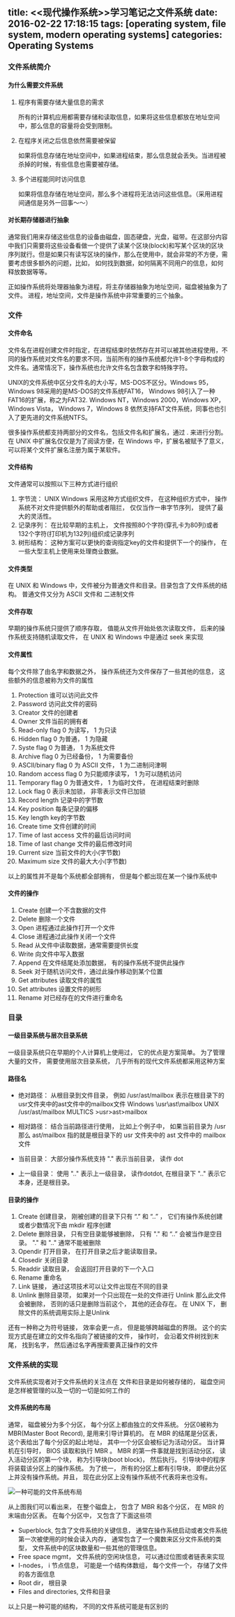 title: <<现代操作系统>>学习笔记之文件系统
date: 2016-02-22 17:18:15
tags: [operating system, file system, modern operating systems]
categories: Operating Systems
---

### 文件系统简介

#### 为什么需要文件系统

1. 程序有需要存储大量信息的需求

	所有的计算机应用都需要存储和读取信息，如果将这些信息都放在地址空间中，那么信息的容量将会受到限制。

2. 在程序关闭之后信息依然需要被保留

	如果将信息存储在地址空间中，如果进程结束，那么信息就会丢失。当进程被杀掉的时候，有些信息也需要被存储。

3. 多个进程能同时访问信息

	如果将信息存储在地址空间，那么多个进程将无法访问这些信息。（采用进程间通信是另外一回事～～）

#### 对长期存储器进行抽象

通常我们用来存储这些信息的设备由磁盘，固态硬盘，光盘，磁带。在这部分内容中我们只需要将这些设备看做一个提供了读某个区块(block)和写某个区块的区块序列就行。但是如果只有读写区块的操作，那么在使用中，就会非常的不方便，需要考虑很多额外的问题，比如， 如何找到数据，如何隔离不同用户的信息，如何释放数据等等。

正如操作系统将处理器抽象为进程，将主存储器抽象为地址空间，磁盘被抽象为了文件。
进程，地址空间，文件是操作系统中非常重要的三个抽象。

### 文件

#### 文件命名

文件名在进程创建文件时指定，在进程结束时依然存在并可以被其他进程使用，不同的操作系统对文件名的要求不同，当前所有的操作系统都允许1-8个字母构成的文件名。通常情况下，操作系统也允许文件名包含数字和特殊字符。

UNIX的文件系统中区分文件名的大小写，MS-DOS不区分。Windows 95，Windows 98采用的是MS-DOS的文件系统FAT16， Windows 98引入了一种FAT16的扩展，称之为FAT32. Windows NT，Windows 2000，Windows XP，Windows Vista， Windows 7，Windows 8 依然支持FAT文件系统，同事也也引入了更先进的文件系统NTFS。

很多操作系统都支持两部分的文件名，包括文件名和扩展名，通过 . 来进行分割。在 UNIX 中扩展名仅仅是为了阅读方便，在 Windows 中，扩展名被赋予了意义，可以将某个文件扩展名注册为属于某软件。

#### 文件结构

文件通常可以按照以下三种方式进行组织

1. 字节流： UNIX Windows 采用这种方式组织文件， 在这种组织方式中， 操作系统不对文件提供额外的帮助或者阻拦， 仅仅当作一串字节序列， 提供了最大的灵活性。
2. 记录序列： 在比较早期的主机上， 文件按照80个字符(穿孔卡为80列)或者132个字符(打印机为132列)组织成记录序列
3. 树形结构： 这种方案可以更快的查询指定key的文件和提供下一个的操作， 在一些大型主机上使用来处理商业数据。

#### 文件类型

在 UNIX 和 Windows 中，文件被分为普通文件和目录。目录包含了文件系统的结构。 普通文件又分为 ASCII 文件和 二进制文件

#### 文件存取

早期的操作系统只提供了顺序存取， 值能从文件开始处依次读取文件， 后来的操作系统支持随机读取文件， 在 UNIX 和 Windows 中是通过 seek 来实现

#### 文件属性

每个文件除了由名字和数据之外， 操作系统还为文件保存了一些其他的信息， 这些额外的信息被称为文件的属性

1. Protection
	谁可以访问此文件
2. Password
	访问此文件的密码
3. Creator
	文件的创建者
4. Owner
	文件当前的拥有者
5. Read-only flag
	0 为读写， 1 为只读
6. Hidden flag
	0 为普通， 1 为隐藏
7. Syste flag
	0 为普通， 1 为系统文件
8. Archive flag
	0 为已经备份， 1 为需要备份
9. ASCII/binary flag
	0 为 ASCII 文件， 1 为二进制问津啊
10. Random access flag
	0 为只能顺序读写， 1 为可以随机访问
11. Temporary flag
	0 为普通文件， 1 为临时文件， 在进程结束时删除
12. Lock flag
	0 表示未加锁， 非零表示文件已加锁
13. Record length
	记录中的字节数
14. Key position
	每条记录的偏移
15. Key length
	key的字节数
16. Create time
	文件创建的时间
17. Time of last access
	文件的最后访问时间
18. Time of last change
	文件的最后修改时间
19. Current size
	当前文件的大小(字节数)
20. Maximum size
	文件的最大大小(字节数)

以上的属性并不是每个系统都全部拥有， 但是每个都出现在某一个操作系统中

#### 文件的操作

1. Create
	创建一个不含数据的文件
2. Delete
	删除一个文件
3. Open
	进程通过此操作打开一个文件
4. Close
	进程通过此操作关闭一个文件
5. Read
	从文件中读取数据，通常需要提供长度
6. Write
	向文件中写入数据
7. Append
	在文件结尾处添加数据， 有的操作系统不提供此操作
8. Seek
	对于随机访问文件，通过此操作移动到某个位置
9. Get attributes
	读取文件的属性
10. Set attributes
	设置文件的树形
11. Rename 
	对已经存在的文件进行重命名
	
### 目录

#### 一级目录系统与层次目录系统

一级目录系统只在早期的个人计算机上使用过， 它的优点是方案简单。
为了管理大量的文件， 需要使用层次目录系统， 几乎所有的现代文件系统都采用这种方案

#### 路径名

- 绝对路径： 从根目录到文件目录， 例如 /usr/ast/mailbox 表示在根目录下的usr文件夹中的ast文件中的mailbox文件
	Windows    \usr\ast\mailbox
	UNIX       /usr/ast/mailbox
	MULTICS    >usr>ast>mailbox

- 相对路径： 结合当前路径进行使用， 比如上个例子中， 如果当前目录为 /usr  那么 ast/mailbox 指的就是根目录下的 usr 文件夹中的 ast 文件中的 mailbox 文件

- 当前目录： 大部分操作系统支持 "." 表示当前目录， 读作 dot

- 上一级目录： 使用 ".." 表示上一级目录， 读作dotdot, 在根目录下 ".." 表示它本身，还是根目录。
	
#### 目录的操作

1. Create
	创建目录， 刚被创建的目录下只有 “.” 和 “..” ， 它们有操作系统创建或者少数情况下由 mkdir 程序创建
2. Delete
	删除目录， 只有空目录能够被删除， 只有 "." 和 “..” 会被当作是空目录。 "." 和 ".." 通常不能被删除
3. Opendir
	打开目录， 在打开目录之后才能读取目录。
4. Closedir
	关闭目录
5. Readdir
	读取目录， 会返回打开目录的下一个入口    
6. Rename
	重命名
7. Link
	链接， 通过这项技术可以让文件出现在不同的目录
8. Unlink
	删除目录项， 如果对一个只出现在一处的文件进行 Unlink 那么此文件会被删除， 否则的话只是删除当前这个， 其他的还会存在。 在 UNIX 下， 删除文件的系统调用实际上是Unlink

还有一种称之为符号链接， 效率会更一点， 但是能够跨越磁盘的界限。 这个的实现方式是在建立的文件名指向了被链接的文件， 操作时， 会沿着文件树找到末尾， 找到名字， 然后通过名字再搜索要真正操作的文件

### 文件系统的实现 

文件系统实现者对于文件系统的关注点在 文件和目录是如何被存储的， 磁盘空间是怎样被管理的以及一切的一切是如何工作的

#### 文件系统的布局

通常， 磁盘被分为多个分区， 每个分区上都由独立的文件系统。 分区0被称为 MBR(Master Boot Record), 是用来引导计算机的。
在 MBR 的结尾是分区表， 这个表给出了每个分区的起止地址， 其中一个分区会被标记为活动分区。
当计算机在引导时， BIOS 读取和执行 MBR 。 MBR 的第一件事就是找到活动分区， 读入活动分区的第一个块， 称为引导块(boot block)， 然后执行。 引导块中的程序将装载该分区上的操作系统。
为了统一， 所有的分区上都有引导块， 即便此分区上并没有操作系统。并且， 现在此分区上没有操作系统不代表将来也没有。

![一种可能的文件系统布局](http://7q5fny.com1.z0.glb.clouddn.com/blogFILE%20SYSTEM%20LAYOUT.jpg) 

从上图我们可以看出来， 在整个磁盘上， 包含了 MBR 和各个分区， 在 MBR 的末端由分区表。 在每个分区中， 又包含了下面这些项

- Superblock, 包含了文件系统的关键信息， 通常在操作系统启动或者文件系统第一次被使用的时候会读入内存， 通常包含了一个魔数来区分文件系统的类型， 文件系统中的区块数量和一些其他的管理信息。
- Free space mgmt，  文件系统的空闲块信息， 可以通过位图或者链表来实现
- I-nodes， i 节点信息， 可能是一个结构体数组， 每个文件一个， 存储了文件的各方面信息
- Root dir， 根目录
- Files and directories, 文件和目录

以上只是一种可能的结构， 不同的文件系统可能是有区别的
                                     